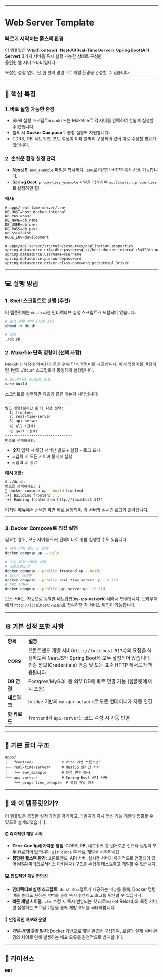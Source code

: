 -----

# Web Server Template
### 빠르게 시작하는 풀스택 환경

이 템플릿은 **Vite(Frontend)**, **NestJS(Real-Time Server)**, **Spring Boot(API Server)** 3가지 서버를 즉시 실행 가능한 상태로 구성한 <br>
올인원 웹 서버 스타터</span>입니다.

복잡한 설정 없이, 단 한 번의 명령으로 개발 환경을 완성할 수 있습니다.

-----

## 🚀 핵심 특징

### 1\. 바로 실행 가능한 환경

  - Shell 실행 스크립트(**`dc.sh`**) 또는 Makefile로 각 서버를 선택하여 손쉽게 실행할 수 있습니다.
  - 필요 시 **Docker Compose**로 통합 실행도 지원합니다.
  - CORS, DB, 네트워크, 포트 설정이 이미 완벽히 구성되어 있어 따로 수정할 필요가 없습니다.

### 2\. 손쉬운 환경 설정 관리

  - **NestJS**: `env_example` 파일을 복사하여 `.env`로 이름만 바꾸면 즉시 사용 가능합니다.
  - **Spring Boot**: `properties_example` 파일을 복사하여 `application.properties`로 설정하면 끝\!

**예시:**

```env
# apps/real-time-server/.env
DB_HOST=host.docker.internal
DB_PORT=5432
DB_NAME=db_name
DB_USER=db_user
DB_PASS=db_pass
DB_SSL=false
NODE_ENV=development
```

```properties
# apps/api-server/src/main/resources/application.properties
spring.datasource.url=jdbc:postgresql://host.docker.internal:5432/db_name
spring.datasource.username=username
spring.datasource.password=password
spring.datasource.driver-class-name=org.postgresql.Driver
```

-----

## 💻 실행 방법

### 1. Shell 스크립트로 실행 (추천)

이 템플릿에는 `dc.sh` 라는 인터랙티브 실행 스크립트가 포함되어 있습니다.

```bash
# 실행 권한 부여 (최초 1회)
chmod +x dc.sh

# 실행
./dc.sh
```

### 2. Makefile 단축 명령어 (선택 사항)

Makefile 사용에 익숙한 분들을 위해 단축 명령어를 제공합니다.
아래 명령어를 실행하면 1번의 ./dc.sh 스크립트가 동일하게 실행됩니다.

```bash
# 인터랙티브 스크립트 실행
make build
```

스크립트를 실행하면 다음과 같은 메뉴가 나타납니다:

```
-------------------------------
빌드+실행(실시간 로그) 대상 선택:
  1) frontend
  2) real-time-server
  3) api-server
  a) all (전체)
  q) quit (종료)
-------------------------------
번호를 선택하세요:
```

  - **숫자** 입력 시 해당 서버만 빌드 + 실행 + 로그 표시
  - **`a`** 입력 시 모든 서버가 동시에 실행
  - **`q`** 입력 시 종료

**예시 흐름:**

```bash
$ ./dc.sh
번호를 선택하세요: 1
🚀 docker compose up --build frontend
[+] Building frontend ...
[+] Running frontend on http://localhost:5174
```

이처럼 메뉴에서 선택만 하면 바로 실행되며, 각 서버의 실시간 로그가 출력됩니다.

-----

### 3. Docker Compose로 직접 실행

필요할 경우, 모든 서버를 도커 컨테이너로 통합 실행할 수도 있습니다.

```bash
# 전체 서버 빌드 및 실행
docker compose up --build

# 또는 특정 서버만 실행
# 프론트엔드만
docker compose --profile frontend up --build
# 실시간 서버만
docker compose --profile real-time-server up --build
# API 서버만
docker compose --profile api-server up --build
```

모든 서버는 자동으로 동일한 네트워크(**`my-app-network`**) 내에서 연결됩니다.
브라우저에서 `http://localhost:<포트>`로 접속하면 각 서비스 확인이 가능합니다.

-----

## ⚙️ 기본 설정 포함 사항

| 항목 | 설명 |
| :--- | :--- |
| **CORS** | 프론트엔드 개발 서버(`http://localhost:5174`)의 요청을 허용하도록 NestJS와 Spring Boot에 모두 설정되어 있습니다. <br> 인증 정보(Credentials) 전송 및 모든 표준 HTTP 메서드가 허용됩니다. |
| **DB 연결** | Postgres/MySQL 등 외부 DB에 바로 연결 가능 (템플릿에 예시 포함) |
| **네트워크** | `bridge` 기반의 `my-app-network`로 모든 컨테이너가 자동 연결 |
| **핫 리로드** | `frontend`와 `api-server`는 코드 수정 시 자동 반영 |

-----

## 🧱 기본 폴더 구조

```
apps/
├── frontend/             # Vite 기반 프론트엔드
├── real-time-server/     # NestJS 실시간 서버
│   └── env_example       # 환경 변수 예시
└── api-server/           # Spring Boot API 서버
    └── properties_example  # 설정 파일 예시
```

-----

## 🚀 왜 이 템플릿인가?

이 템플릿은 복잡한 설정 과정을 제거하고, 개발자가 즉시 핵심 기능 개발에 집중할 수 있도록 설계되었습니다.

#### ⏰ 즉각적인 개발 시작
- **Zero-Config에 가까운 경험**: CORS, DB, 네트워크 등 번거로운 인프라 설정이 모두 완료되어 있습니다. `git clone` 후 바로 개발을 시작하세요.
- **통합된 풀스택 환경**: 프론트엔드, API 서버, 실시간 서버가 유기적으로 연결되어 있어 MSA(마이크로서비스 아키텍처) 구조를 손쉽게 테스트하고 개발할 수 있습니다.

#### 💻 압도적인 개발 편의성
- **인터랙티브 실행 스크립트**: `dc.sh` 스크립트가 제공하는 메뉴를 통해, Docker 명령어를 몰라도 원하는 서버를 골라 즉시 실행하고 로그를 확인할 수 있습니다.
- **빠른 개발 사이클**: 코드 수정 시 즉시 반영되는 핫 리로드(Hot Reload)와 특정 서버만 실행하는 프로필 기능을 통해 개발 속도를 극대화합니다.

#### 🚢 안정적인 배포와 운영
- **개발-운영 환경 일치**: Docker 기반으로 개발 환경을 구성하여, 로컬과 실제 서버 환경의 차이로 인해 발생하는 배포 오류를 원천적으로 방지합니다.

-----

## 📜 라이선스

**MIT**
